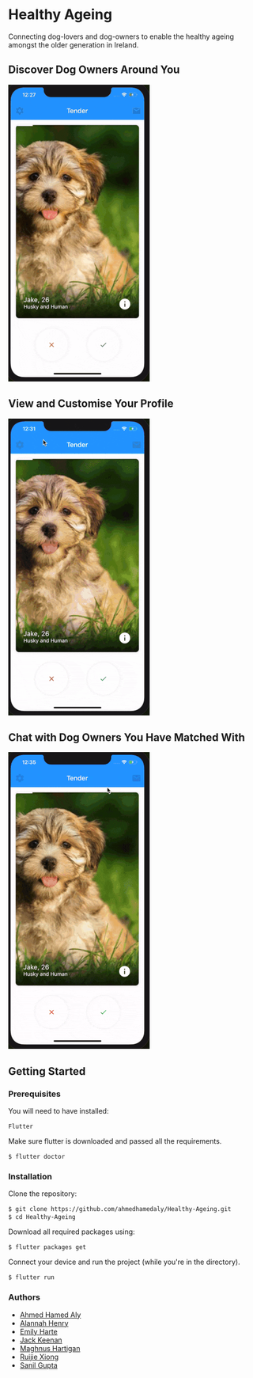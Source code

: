 # Healthy Ageing

Connecting dog-lovers and dog-owners to enable the healthy ageing amongst
the older generation in Ireland.


## Discover Dog Owners Around You

![Swiping](demos/swiping.gif)


## View and Customise Your Profile

![Profile](demos/profile.gif)

## Chat with Dog Owners You Have Matched With

![Chat](demos/chat.gif)


## Getting Started

### Prerequisites

You will need to have installed:
```
Flutter
```

Make sure flutter is downloaded and passed all the requirements.

```
$ flutter doctor
```

### Installation
Clone the repository:
```
$ git clone https://github.com/ahmedhamedaly/Healthy-Ageing.git
$ cd Healthy-Ageing
```

Download all required packages using:
```
$ flutter packages get
```

Connect your device and run the project (while you're in the directory).
```
$ flutter run
```


### Authors
* [Ahmed Hamed Aly](https://github.com/ahmedhamedaly)
* [Alannah Henry](https://github.com/alannahhenry)
* [Emily Harte](https://github.com/emilyharte)
* [Jack Keenan](https://github.com/jakeenan2020)
* [Maghnus Hartigan](https://github.com/Mushman2)
* [Ruijie Xiong](https://github.com/Jane616)
* [Sanil Gupta](https://github.com/guptasanil)
